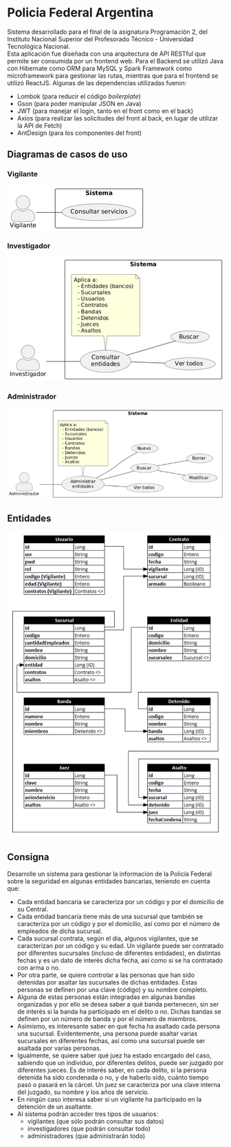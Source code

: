 # Policia Federal Argentina

Sistema desarrollado para el final de la asignatura Programación 2, del Instituto Nacional Superior del Profesorado Técnico - Universidad Tecnológica Nacional.  
Esta aplicación fue diseñada con una arquitectura de API RESTful que permite ser consumida por un frontend web. Para el Backend se utilizó Java con Hibernate como ORM para MySQL y Spark Framework como microframework para gestionar las rutas, mientras que para el frontend se utilizó ReactJS. Algunas de las dependencias utilizadas fueron:
- Lombok (para reducir el código *boilerplate*)
- Gson (para poder manipular JSON en Java)
- JWT (para manejar el login, tanto en el front como en el back)
- Axios (para realizar las solicitudes del front al back, en lugar de utilizar la API de Fetch)
- AntDesign (para los componentes del front)

## Diagramas de casos de uso

### Vigilante
![cuvigil](front/pfa/public/1%20CU%20Vigil.png)

### Investigador
![cuinves](front/pfa/public/2%20CU%20Inves.png)

### Administrador
![cuadmin](front/pfa/public/3%20CU%20Admin.png)

## Entidades
![ERD](front/pfa/public/ERD.png)

## Consigna

Desarrolle un sistema para gestionar la información de la Policía Federal sobre la seguridad en algunas entidades bancarias, teniendo en cuenta que:                    
- Cada entidad bancaria se caracteriza por un código y por el domicilio de su Central.
- Cada entidad bancaria tiene más de una sucursal que también se caracteriza por un código y por el domicilio, así como por el número de empleados de dicha sucursal.
- Cada sucursal contrata, según el día, algunos vigilantes, que se caracterizan por un código y su edad. Un vigilante puede ser contratado por diferentes sucursales (incluso de diferentes entidades), en distintas fechas y es un dato de interés dicha fecha, así como si se ha contratado con arma o no.
- Por otra parte, se quiere controlar a las personas que han sido detenidas por asaltar las sucursales de dichas entidades. Estas personas se definen por una clave (código) y su nombre completo.
- Alguna de estas personas están integradas en algunas bandas organizadas y por ello se desea saber a qué banda pertenecen, sin ser de interés si la banda ha participado en el delito o no. Dichas bandas se definen por un número de banda y por el número de miembros.
- Asimismo, es interesante saber en qué fecha ha asaltado cada persona una sucursal. Evidentemente, una persona puede asaltar varias sucursales en diferentes fechas, así como una sucursal puede ser asaltada por varias personas.
- Igualmente, se quiere saber qué juez ha estado encargado del caso, sabiendo que un individuo, por diferentes delitos, puede ser juzgado por diferentes jueces. Es de interés saber, en cada delito, si la persona detenida ha sido condenada o no, y de haberlo sido, cuánto tiempo pasó o pasará en la cárcel. Un juez se caracteriza por una clave interna del juzgado, su nombre y los años de servicio.
- En ningún caso interesa saber si un vigilante ha participado en la detención de un asaltante.
- Al sistema podrán acceder tres tipos de usuarios:                            
  - vigilantes (que sólo podrán consultar sus datos)
  - investigadores (que podrán consultar todo)
  - administradores (que administrarán todo)
